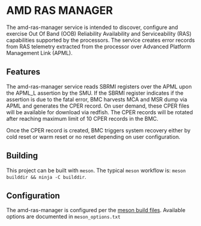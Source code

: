 # AMD RAS MANAGER

The amd-ras-manager service is intended to discover, configure and exercise Out
Of Band (OOB) Reliability Availability and Serviceability (RAS) capabilities
supported by the processors. The service creates error records from RAS
telemetry extracted from the processor over Advanced Platform Management Link
(APML).

## Features

The amd-ras-manager service reads SBRMI registers over the APML upon the APML_L
assertion by the SMU. If the SBRMI register indicates if the assertion is due to
the fatal error, BMC harvests MCA and MSR dump via APML and generates the CPER
record. On user demand, these CPER files will be available for download via
redfish. The CPER records will be rotated after reaching maximum limit of 10
CPER records in the BMC.

Once the CPER record is created, BMC triggers system recovery either by cold
reset or warm reset or no reset depending on user configuration.

## Building

This project can be built with `meson`. The typical `meson` workflow is:
`meson builddir && ninja -C builddir`.

## Configuration

The amd-ras-manager is configured per the
[meson build files](https://mesonbuild.com/Build-options.html). Available
options are documented in `meson_options.txt`
